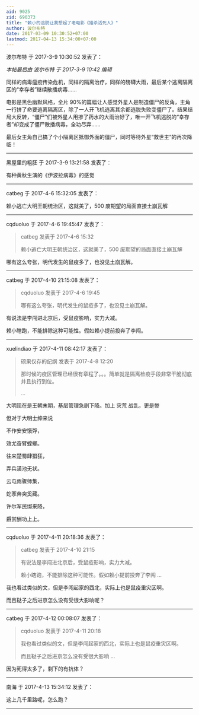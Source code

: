 ```yaml
---
aid: 9025
zid: 690373
title: "赖小的逃脱让我想起了老电影《猎杀活死人》"
author: 波尔布特
date: 2017-03-09 10:30:52+07:00
lastmod: 2017-04-13 15:34:00+07:00
---
```


波尔布特 于 2017-3-9 10:30:52 发表了：

_本帖最后由 波尔布特 于 2017-3-9 10:42 编辑_

同样的病毒瘟疫传染危机，同样的隔离治疗，同样的磅礴大雨，最后某个逃离隔离区的“幸存者”继续散播病毒……

电影是黑色幽默风格，全片 90%的篇幅让人感觉外星人是制造僵尸的反角，主角一行拼了命要逃离隔离区，除了一人开飞机逃离其余都逃脱失败变僵尸了。结果结局大反转，“僵尸”们被外星人用掺了药水的大雨治好了，唯一开飞机逃脱的“幸存者”却变成了僵尸散播病毒，全功尽弃……

最后女主角自己搞了个小隔离区抵御外面的僵尸，同时等待外星“救世主”的再次降临！

---

黑屋里的粗胚 于 2017-3-9 13:21:58 发表了：

有种黄秋生演的《伊波拉病毒》的感觉

---

catbeg 于 2017-4-6 15:32:05 发表了：

赖小逃亡大明王朝统治区，这就美了，500 废期望的局面直接土崩瓦解

---

cqduoluo 于 2017-4-6 19:45:47 发表了：

> catbeg 发表于 2017-4-6 15:32
>
> 赖小逃亡大明王朝统治区，这就美了，500 废期望的局面直接土崩瓦解

哪有这么夸张，明代发生的鼠疫多了，也没见土崩瓦解。

---

catbeg 于 2017-4-10 21:15:08 发表了：

> cqduoluo 发表于 2017-4-6 19:45
>
> 哪有这么夸张，明代发生的鼠疫多了，也没见土崩瓦解。

有说法是李闯进北京后，受鼠疫影响，实力大减。

赖小瞎跑，不能排除这种可能性。假如赖小提前投奔了李闯。

---

xuelindiao 于 2017-4-11 08:42:17 发表了：

> 硕果仅存的纪纲 发表于 2017-4-8 12:20
>
> 那时候的疫区管理已经很有章程了。。。简单就是隔离检疫手段非常干脆彻底并且执行到位。
>
> ...

大明现在是王朝末期，基层管理急剧下降。加上 灾荒 战乱，更是惨

但对于大明士绅来说

不作安安饿殍，

效尤奋臂螳螂。

往来楚蜀肆猖狂，

弄兵潢池无状。

云屯雨骤师集，

蛇豕奔突奚藏。

许尔军民绑来降，

爵赏酬功上上。

---

cqduoluo 于 2017-4-11 20:18:36 发表了：

> catbeg 发表于 2017-4-10 21:15
>
> 有说法是李闯进北京后，受鼠疫影响，实力大减。
>
> 赖小瞎跑，不能排除这种可能性。假如赖小提前投奔了李闯 ...

我也看过类似的文，但是李闯起家的西北，实际上也是鼠疫重灾区啊。

而且鞑子之后进京怎么没有受很大影响呢？

---

catbeg 于 2017-4-12 00:08:07 发表了：

> cqduoluo 发表于 2017-4-11 20:18
>
> 我也看过类似的文，但是李闯起家的西北，实际上也是鼠疫重灾区啊。
>
> 而且鞑子之后进京怎么没有受很大影响 ...

因为死得太多了，剩下的有抗体？

---

南海 于 2017-4-13 15:34:12 发表了：

这上几千里路呢，怎么跑？

---
